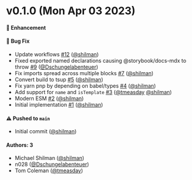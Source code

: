 # v0.1.0 (Mon Apr 03 2023)

#### 🚀 Enhancement


#### 🐛 Bug Fix

- Update workflows [#12](https://github.com/storybookjs/docs-mdx/pull/12) ([@shilman](https://github.com/shilman))
- Fixed exported named declarations causing @storybook/docs-mdx to throw [#9](https://github.com/storybookjs/docs-mdx/pull/9) ([@Dschungelabenteuer](https://github.com/Dschungelabenteuer))
- Fix imports spread across multiple blocks [#7](https://github.com/storybookjs/docs-mdx/pull/7) ([@shilman](https://github.com/shilman))
- Convert build to tsup [#5](https://github.com/storybookjs/docs-mdx/pull/5) ([@shilman](https://github.com/shilman))
- Fix yarn pnp by depending on babel/types [#4](https://github.com/storybookjs/docs-mdx/pull/4) ([@shilman](https://github.com/shilman))
- Add support for `name` and `isTemplate` [#3](https://github.com/storybookjs/docs-mdx/pull/3) ([@tmeasday](https://github.com/tmeasday) [@shilman](https://github.com/shilman))
- Modern ESM [#2](https://github.com/storybookjs/docs-mdx/pull/2) ([@shilman](https://github.com/shilman))
- Initial implementation [#1](https://github.com/storybookjs/docs-mdx/pull/1) ([@shilman](https://github.com/shilman))

#### ⚠️ Pushed to `main`

- Initial commit ([@shilman](https://github.com/shilman))

#### Authors: 3

- Michael Shilman ([@shilman](https://github.com/shilman))
- n028 ([@Dschungelabenteuer](https://github.com/Dschungelabenteuer))
- Tom Coleman ([@tmeasday](https://github.com/tmeasday))
